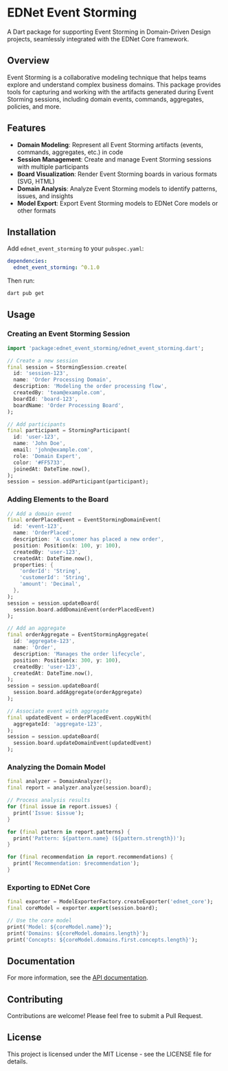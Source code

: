 # EDNet Event Storming

A Dart package for supporting Event Storming in Domain-Driven Design projects, seamlessly integrated with the EDNet Core framework.

## Overview

Event Storming is a collaborative modeling technique that helps teams explore and understand complex business domains. This package provides tools for capturing and working with the artifacts generated during Event Storming sessions, including domain events, commands, aggregates, policies, and more.

## Features

- **Domain Modeling**: Represent all Event Storming artifacts (events, commands, aggregates, etc.) in code
- **Session Management**: Create and manage Event Storming sessions with multiple participants
- **Board Visualization**: Render Event Storming boards in various formats (SVG, HTML)
- **Domain Analysis**: Analyze Event Storming models to identify patterns, issues, and insights
- **Model Export**: Export Event Storming models to EDNet Core models or other formats

## Installation

Add `ednet_event_storming` to your `pubspec.yaml`:

```yaml
dependencies:
  ednet_event_storming: ^0.1.0
```

Then run:

```
dart pub get
```

## Usage

### Creating an Event Storming Session

```dart
import 'package:ednet_event_storming/ednet_event_storming.dart';

// Create a new session
final session = StormingSession.create(
  id: 'session-123',
  name: 'Order Processing Domain',
  description: 'Modeling the order processing flow',
  createdBy: 'team@example.com',
  boardId: 'board-123',
  boardName: 'Order Processing Board',
);

// Add participants
final participant = StormingParticipant(
  id: 'user-123',
  name: 'John Doe',
  email: 'john@example.com',
  role: 'Domain Expert',
  color: '#FF5733',
  joinedAt: DateTime.now(),
);
session = session.addParticipant(participant);
```

### Adding Elements to the Board

```dart
// Add a domain event
final orderPlacedEvent = EventStormingDomainEvent(
  id: 'event-123',
  name: 'OrderPlaced',
  description: 'A customer has placed a new order',
  position: Position(x: 100, y: 100),
  createdBy: 'user-123',
  createdAt: DateTime.now(),
  properties: {
    'orderId': 'String',
    'customerId': 'String',
    'amount': 'Decimal',
  },
);
session = session.updateBoard(
  session.board.addDomainEvent(orderPlacedEvent)
);

// Add an aggregate
final orderAggregate = EventStormingAggregate(
  id: 'aggregate-123',
  name: 'Order',
  description: 'Manages the order lifecycle',
  position: Position(x: 300, y: 100),
  createdBy: 'user-123',
  createdAt: DateTime.now(),
);
session = session.updateBoard(
  session.board.addAggregate(orderAggregate)
);

// Associate event with aggregate
final updatedEvent = orderPlacedEvent.copyWith(
  aggregateId: 'aggregate-123',
);
session = session.updateBoard(
  session.board.updateDomainEvent(updatedEvent)
);
```

### Analyzing the Domain Model

```dart
final analyzer = DomainAnalyzer();
final report = analyzer.analyze(session.board);

// Process analysis results
for (final issue in report.issues) {
  print('Issue: $issue');
}

for (final pattern in report.patterns) {
  print('Pattern: ${pattern.name} (${pattern.strength})');
}

for (final recommendation in report.recommendations) {
  print('Recommendation: $recommendation');
}
```

### Exporting to EDNet Core

```dart
final exporter = ModelExporterFactory.createExporter('ednet_core');
final coreModel = exporter.export(session.board);

// Use the core model
print('Model: ${coreModel.name}');
print('Domains: ${coreModel.domains.length}');
print('Concepts: ${coreModel.domains.first.concepts.length}');
```

## Documentation

For more information, see the [API documentation](https://pub.dev/documentation/ednet_event_storming/latest/).

## Contributing

Contributions are welcome! Please feel free to submit a Pull Request.

## License

This project is licensed under the MIT License - see the LICENSE file for details. 